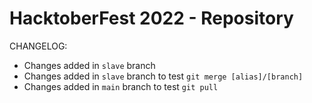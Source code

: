 # HacktoberFest 2022 - Repository

CHANGELOG:

- Changes added in `slave` branch
- Changes added in `slave` branch to test `git merge [alias]/[branch]`
- Changes added in `main` branch to test `git pull`
